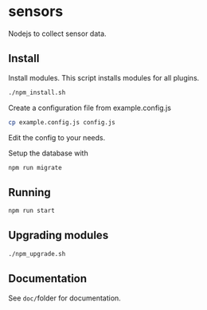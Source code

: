 # sensors
Nodejs to collect sensor data.

## Install
Install modules. This script installs modules for all plugins.

```sh
./npm_install.sh
```

Create a configuration file from example.config.js

```sh
cp example.config.js config.js
```
Edit the config to your needs.

Setup the database with

```sh
npm run migrate
```

## Running
```sh
npm run start
```

## Upgrading modules

```sh
./npm_upgrade.sh
```

## Documentation

See `doc/`folder for documentation.
